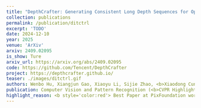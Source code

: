 ```yaml
---
title: "DepthCrafter: Generating Consistent Long Depth Sequences for Open-world Videos."
collection: publications
permalink: /publication/ditctrl
excerpt: 'TODO'
date: 2024-12-10
year: 2025
venue: 'ArXiv'
arxiv: 2409.02095
is_show: Ture
arxiv_url: https://arxiv.org/abs/2409.02095
code: https://github.com/Tencent/DepthCrafter
project: https://depthcrafter.github.io/
teaser: ./images/ditctrl.gif
authors: Wenbo Hu, Xiangjun Gao, Xiaoyu Li, Sijie Zhao, <b>Xiaodong Cun</b>, Yong Zhang, Long Quan, Ying Shan.
publication: Computer Vision and Pattern Recognition (<b>CVPR Highlight</b>)
highlight_reason: <b style='color:red'> Best Paper at PixFoundation workshop of CVPR 25.</b>
---
```

